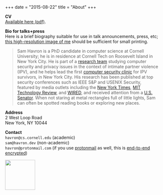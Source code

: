 +++
date = "2015-08-22"
title = "About"
+++ 

**CV**\
[Available here (pdf)](/havron-cv.pdf).


**Bio for talks+press**\
Here is a brief biography suitable for use in talk announcements,
press, etc; [this high-resolution image of me](/img/havron_sam.jpg) should be sufficient for small
printing. 

> Sam Havron is a PhD candidate in computer science at Cornell University; he is in
>residence at Cornell Tech on Roosevelt Island in New York City. He is part of a [research team](https://www.ipvtechresearch.org)
>studying computer security and privacy issues in the context of intimate
>partner violence (IPV), and he helps lead the first [computer security clinic](https://tech.cornell.edu/news/cornell-tech-opens-computer-security-clinic-for-victims-of-tech-enabled-intimate-partner-violence/) for IPV survivors, in New York City. His research has been published at top security
>conferences such as IEEE S&P and USENIX Security, featured by media outlets including the [New
>York Times](https://www.nytimes.com/2018/05/19/technology/phone-apps-stalking.html), [MIT Technology Review](https://www.technologyreview.com/s/614168/nyc-hires-hackers-to-hit-back-at-stalkerware/), and [WIRED](https://www.wired.com/story/eva-galperin-stalkerware-kaspersky-antivirus/), and received attention from a [U.S. Senator](https://twitter.com/KamalaHarris/status/1201897394939596807). When not staring at metal rectangles
>full of little lights, Sam can often be spotted reading books or exploring new places.

**Address**\
2 West Loop Road \
New York, NY 10044 

**Contact**\
`havron@cs.cornell.edu` (academic)\
`sam@havron.dev` (non-academic)\
`havron@protonmail.com` (if you use [protonmail](https://protonmail.com) as well, this is [end-to-end encrypted](https://protonmail.com/security-details))

<a href="https://www.nytimes.com/2017/09/13/arts/design/cornell-tech-art-roosevelt-island.html" rel="noopener" target="_blank"><img src="/img/manhattan-map.svg" style="width: 7em"></a>
